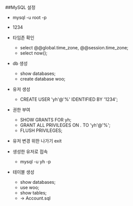 ##MySQL 설정

- mysql -u root -p
- 1234
- 타임존 확인
  - select @@global.time_zone, @@session.time_zone;
  - select now();  
- db 생성
  - show databases;
  - create database woo;
- 유저 생성
  - CREATE USER 'yh'@'%' IDENTIFIED BY '1234';
- 권한 부여
  - SHOW GRANTS FOR yh;
  - GRANT ALL PRIVILEGES ON *.* TO 'yh'@'%';
  - FLUSH PRIVILEGES;
- 유저 변경 위한 나가기 exit

- 생성한 유저로 접속
  - mysql -u yh -p
- 테이블 생성
  - show databases;
  - use woo;
  - show tables;  
  - -> Account.sql
    

